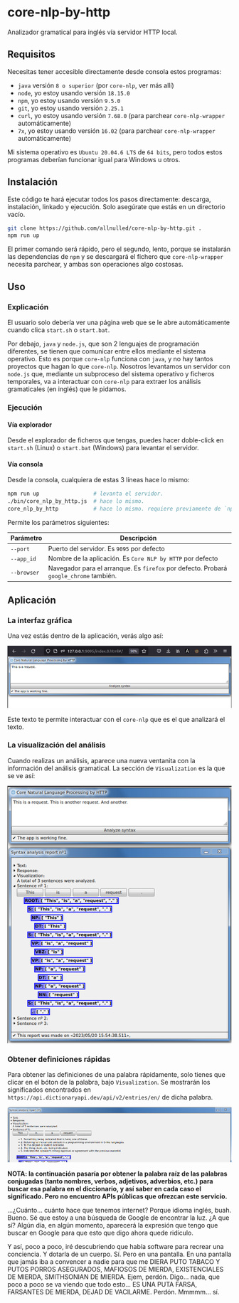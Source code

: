 # core-nlp-by-http

Analizador gramatical para inglés vía servidor HTTP local.

## Requisitos

Necesitas tener accesible directamente desde consola estos programas:

  - `java` versión `8 o superior` (por `core-nlp`, ver más allí)
  - `node`, yo estoy usando versión `18.15.0`
  - `npm`, yo estoy usando versión `9.5.0`
  - `git`, yo estoy usando versión `2.25.1`
  - `curl`, yo estoy usando versión `7.68.0` (para parchear `core-nlp-wrapper` automáticamente)
  - `7x`, yo estoy usando versión `16.02` (para parchear `core-nlp-wrapper` automáticamente)

Mi sistema operativo es `Ubuntu 20.04.6 LTS` de `64 bits`, pero todos estos programas deberían funcionar igual para Windows u otros.

## Instalación

Este código te hará ejecutar todos los pasos directamente: descarga, instalación, linkado y ejecución. Solo asegúrate que estás en un directorio vacío.

```sh
git clone https://github.com/allnulled/core-nlp-by-http.git .
npm run up
```

El primer comando será rápido, pero el segundo, lento, porque se instalarán las dependencias de `npm` y se descargará el fichero que `core-nlp-wrapper` necesita parchear, y ambas son operaciones algo costosas.

## Uso

### Explicación

El usuario solo debería ver una página web que se le abre automáticamente cuando clica `start.sh` o `start.bat`. 

Por debajo, `java` y `node.js`, que son 2 lenguajes de programación diferentes, se tienen que comunicar entre ellos mediante el sistema operativo. Esto es porque `core-nlp` funciona con `java`, y no hay tantos proyectos que hagan lo que `core-nlp`. Nosotros levantamos un servidor con `node.js` que, mediante un subproceso del sistema operativo y ficheros temporales, va a interactuar con `core-nlp` para extraer los análisis gramaticales (en inglés) que le pidamos.


### Ejecución

#### Vía explorador

Desde el explorador de ficheros que tengas, puedes hacer doble-click en `start.sh` (Linux) o `start.bat` (Windows) para levantar el servidor.

#### Vía consola

Desde la consola, cualquiera de estas 3 líneas hace lo mismo:

```sh
npm run up                 # levanta el servidor.
./bin/core_nlp_by_http.js  # hace lo mismo.
core_nlp_by_http           # hace lo mismo. requiere previamente de `npm link`
```

Permite los parámetros siguientes:

| Parámetro | Descripción |
| --------- | ----------- |
| `--port`  | Puerto del servidor. Es `9095` por defecto |
| `--app_id` | Nombre de la aplicación. Es `Core NLP by HTTP` por defecto |
| `--browser` | Navegador para el arranque. Es `firefox` por defecto. Probará `google_chrome` también. |

## Aplicación

### La interfaz gráfica

Una vez estás dentro de la aplicación, verás algo así:

![Ejemplo_de_la_interfaz_grafica_1](./dev/core_nlp_by_http_gui.png)

Este texto te permite interactuar con el `core-nlp` que es el que analizará el texto.

### La visualización del análisis

Cuando realizas un análisis, aparece una nueva ventanita con la información del análisis gramatical. La sección de `Visualization` es la que se ve así:

![Ejemplo_de_la_interfaz_grafica_5](./dev/core_nlp_by_http_gui_5.png)

### Obtener definiciones rápidas

Para obtener las definiciones de una palabra rápidamente, solo tienes que clicar en el bóton de la palabra, bajo `Visualization`. Se mostrarán los significados encontrados en `https://api.dictionaryapi.dev/api/v2/entries/en/` de dicha palabra.

![Ejemplo_de_la_interfaz_grafica_4](./dev/core_nlp_by_http_gui_4.png)

**NOTA: la continuación pasaría por obtener la palabra raíz de las palabras conjugadas (tanto nombres, verbos, adjetivos, adverbios, etc.) para buscar esa palabra en el diccionario, y así saber en cada caso el significado. Pero no encuentro APIs públicas que ofrezcan este servicio.** 

...¿Cuánto... cuánto hace que tenemos internet? Porque idioma inglés, buah. Bueno. Sé que estoy a una búsqueda de Google de encontrar la luz. ¿A que sí? Algún día, en algún momento, aparecerá la expresión que tengo que buscar en Google para que esto que digo ahora quede ridículo.

Y así, poco a poco, iré descubriendo que había software para recrear una conciencia. Y dotarla de un cuerpo. Sí. Pero en una pantalla. En una pantalla que jamás iba a convencer a nadie para que me DIERA PUTO TABACO Y PUTOS PORROS ASEGURADOS, MAFIOSOS DE MIERDA, EXISTENCIALES DE MIERDA, SMITHSONIAN DE MIERDA. Ejem, perdón. Digo... nada, que poco a poco se va viendo que todo esto... ES UNA PUTA FARSA, FARSANTES DE MIERDA, DEJAD DE VACILARME. Perdón. Mmmmm... sí.